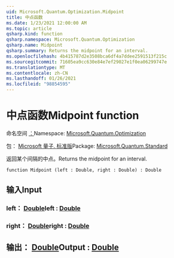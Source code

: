 ```yaml
---
uid: Microsoft.Quantum.Optimization.Midpoint
title: 中点函数
ms.date: 1/23/2021 12:00:00 AM
ms.topic: article
qsharp.kind: function
qsharp.namespace: Microsoft.Quantum.Optimization
qsharp.name: Midpoint
qsharp.summary: Returns the midpoint for an interval.
ms.openlocfilehash: 4b415787d2e3508bca6df4a7ddee2591513f215c
ms.sourcegitcommit: 71605ea9cc630e84e7ef29027e1f0ea06299747e
ms.translationtype: MT
ms.contentlocale: zh-CN
ms.lasthandoff: 01/26/2021
ms.locfileid: "98854595"
---
```

# <a name="midpoint-function"></a><span data-ttu-id="91845-102">中点函数</span><span class="sxs-lookup"><span data-stu-id="91845-102">Midpoint function</span></span>

<span data-ttu-id="91845-103">命名空间 [：](xref:Microsoft.Quantum.Optimization)</span><span class="sxs-lookup"><span data-stu-id="91845-103">Namespace: [Microsoft.Quantum.Optimization](xref:Microsoft.Quantum.Optimization)</span></span>

<span data-ttu-id="91845-104">包： [Microsoft 量子. 标准版](https://nuget.org/packages/Microsoft.Quantum.Standard)</span><span class="sxs-lookup"><span data-stu-id="91845-104">Package: [Microsoft.Quantum.Standard](https://nuget.org/packages/Microsoft.Quantum.Standard)</span></span>


<span data-ttu-id="91845-105">返回某个间隔的中点。</span><span class="sxs-lookup"><span data-stu-id="91845-105">Returns the midpoint for an interval.</span></span>

```qsharp
function Midpoint (left : Double, right : Double) : Double
```


## <a name="input"></a><span data-ttu-id="91845-106">输入</span><span class="sxs-lookup"><span data-stu-id="91845-106">Input</span></span>

### <a name="left--double"></a><span data-ttu-id="91845-107">left： [Double](xref:microsoft.quantum.lang-ref.double)</span><span class="sxs-lookup"><span data-stu-id="91845-107">left : [Double](xref:microsoft.quantum.lang-ref.double)</span></span>




### <a name="right--double"></a><span data-ttu-id="91845-108">right： [Double](xref:microsoft.quantum.lang-ref.double)</span><span class="sxs-lookup"><span data-stu-id="91845-108">right : [Double](xref:microsoft.quantum.lang-ref.double)</span></span>





## <a name="output--double"></a><span data-ttu-id="91845-109">输出： [Double](xref:microsoft.quantum.lang-ref.double)</span><span class="sxs-lookup"><span data-stu-id="91845-109">Output : [Double](xref:microsoft.quantum.lang-ref.double)</span></span>

